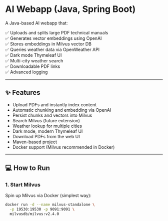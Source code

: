 # AI Webapp (Java, Spring Boot)

A Java-based AI webapp that:

✅ Uploads and splits large PDF technical manuals  
✅ Generates vector embeddings using OpenAI  
✅ Stores embeddings in Milvus vector DB  
✅ Queries weather data via OpenWeather API  
✅ Dark mode Thymeleaf UI  
✅ Multi-city weather search  
✅ Downloadable PDF links  
✅ Advanced logging

---

## ✨ Features

- Upload PDFs and instantly index content
- Automatic chunking and embedding via OpenAI
- Persist chunks and vectors into Milvus
- Search Milvus (future extension)
- Weather lookup for multiple cities
- Dark mode, modern Thymeleaf UI
- Download PDFs from the web UI
- Maven-based project
- Docker support (Milvus recommended in Docker)

---

## 💻 How to Run

### 1. Start Milvus

Spin up Milvus via Docker (simplest way):

```bash
docker run -d --name milvus-standalone \
  -p 19530:19530 -p 9091:9091 \
  milvusdb/milvus:v2.4.0
